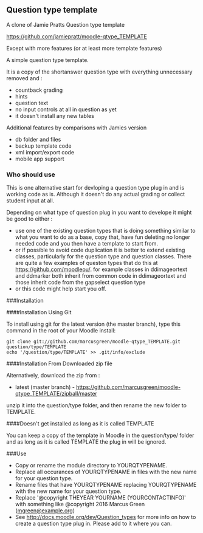 Question type template
----------------------
A clone of Jamie Pratts Question type template

https://github.com/jamiepratt/moodle-qtype_TEMPLATE

Except with more features (or at least more template features)

A simple question type template.

It is a copy of the shortanswer question type with everything unnecessary removed and :

* countback grading
* hints
* question text
* no input controls at all in question as yet
* it doesn't install any new tables

Additional features by comparisons with Jamies version

* db folder and files
* backup template code
* xml import/export code
* mobile app support


### Who should use


This is one alternative start for devloping a question type plug in and is working code as is. Although it doesn't do any actual
grading or collect student input at all.

Depending on what type of question plug in you want to develope it might be good to either :

* use one of the existing question types that is doing something similar to what you want to do as a base, copy that,
have fun deleting no longer needed code and you then have a template to start from.
* or if possible to avoid code duplication it is better to extend existing classes, particularly for the question type and
question classes. There are quite a few examples of queston types that do this at https://github.com/moodleou/.
        for example classes in ddimageortext and ddmarker both inherit from common code in ddimageortext and those inherit code from the gapselect question type
* or this code might help start you off.


###Installation

####Installation Using Git 

To install using git for the latest version (the master branch), type this command in the
root of your Moodle install:

    git clone git://github.com/marcusgreen/moodle-qtype_TEMPLATE.git question/type/TEMPLATE
    echo '/question/type/TEMPLATE' >> .git/info/exclude

####Installation From Downloaded zip file

Alternatively, download the zip from :

* latest (master branch) - https://github.com/marcusgreen/moodle-qtype_TEMPLATE/zipball/master

unzip it into the question/type folder, and then rename the new folder to TEMPLATE.

####Doesn't get installed as long as it is called TEMPLATE

You can keep a copy of the template in Moodle in the question/type/ folder and as long as it is called TEMPLATE the plug in will
be ignored.

###Use


* Copy or rename the module directory to YOURQTYPENAME.
* Replace all occurances of YOURQTYPENAME in files with the new name for your question type.
* Rename files that have YOURQTYPENAME replacing YOURQTYPENAME with the new name for your question type.
* Replace '@copyright  THEYEAR YOURNAME (YOURCONTACTINFO)' with something like @copyright  2016 Marcus Green (mgreen@example.org)
* See http://docs.moodle.org/dev/Question_types for more info on how to create a question type plug in. Please add to it where
 you can.
